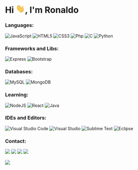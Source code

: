 <h1>Hi <img src="https://github.com/nicollecnunes/nicollecnunes/blob/main/Hi.gif" alt="hi gif" width="30px">, I'm Ronaldo</h1>
 <div>
  <h3>Languages:</h3>
   <p>
   <img alt="JavaScript" src="https://img.shields.io/badge/javascript-%23323330.svg?style=for-the-badge&logo=javascript&logoColor=%23F7DF1E"/>
   <img alt="HTML5" src="https://img.shields.io/badge/html5-%23E34F26.svg?style=for-the-badge&logo=html5&logoColor=white"/>
   <img alt="CSS3" src="https://img.shields.io/badge/css3-%231572B6.svg?style=for-the-badge&logo=css3&logoColor=white"/>
   <img alt="Php" src="https://img.shields.io/badge/PHP-777BB4?style=for-the-badge&logo=php&logoColor=white">
   <img alt="C" src="https://img.shields.io/badge/c-%2300599C.svg?style=for-the-badge&logo=c&logoColor=white"/>
   <img alt="Python" src="https://img.shields.io/badge/python-%2314354C.svg?style=for-the-badge&logo=python&logoColor=white"/>
   </p>
  </div>
 <div>
   <h3>Frameworks and Libs:</h3>
   <p>
    <img alt="Express" src="https://img.shields.io/badge/Express.js-000000?style=for-the-badge&logo=express&logoColor=white"/>
    <img alt="Bootstrap" src="https://img.shields.io/badge/Bootstrap-563D7C?style=for-the-badge&logo=bootstrap&logoColor=white"/>
   </p>
 </div>
 <div>
   <h3>Databases:</h3>
   <img alt="MySQL" src ="https://img.shields.io/badge/MySQL-005C84?style=for-the-badge&logo=mysql&logoColor=white"/>
   <img alt="MongoDB" src ="https://img.shields.io/badge/MongoDB-4EA94B?style=for-the-badge&logo=mongodb&logoColor=white"/>
 </div>
 <div>
   <h3>Learning:</h3>
   <p>
     <img alt= "NodeJS" src="https://img.shields.io/badge/Node.js-339933?style=for-the-badge&logo=nodedotjs&logoColor=white"/>
     <img alt="React" src="https://img.shields.io/badge/React-20232A?style=for-the-badge&logo=react&logoColor=61DAFB"/>
     <img alt="Java" src="https://img.shields.io/badge/Java-ED8B00?style=for-the-badge&logo=java&logoColor=white"/>
   </p>
 </div>
 <div>
   <h3>IDEs and Editors:</h3>
   <p>
   <img alt="Visual Studio Code" src="https://img.shields.io/badge/VisualStudioCode-0078d7.svg?style=for-the-badge&logo=visual-studio-code&logoColor=white"/>
   <img alt="Visual Studio" src="https://img.shields.io/badge/VisualStudio-5C2D91.svg?style=for-the-badge&logo=visual-studio&logoColor=white"/>
   <img alt="Sublime Text" src="https://img.shields.io/badge/sublime_text-%23575757.svg?style=for-the-badge&logo=sublime-text&logoColor=important"/>
   <img alt="Eclipse" src="https://img.shields.io/badge/Eclipse-2C2255?style=for-the-badge&logo=eclipse&logoColor=white"/>
   </p>
 </div>
 <div>
   <h3>Contact:</h3>
   <a href="https://instagram.com/juninho_jucaa" target="_blank"><img src="https://img.shields.io/badge/-Instagram-%23E4405F?style=for-the-badge&logo=instagram&logoColor=white" target="_blank"></a>
  <a href="https://twitter.com/Juninhojucasido" target="_blank"><img src="https://img.shields.io/twitter/follow/Juninhojucasido?label=Twitter&style=for-the-badge" target="_blank"></a> 
   <a href = "mailto:ronaldomacielcamposjunior@gmail.com"><img src="https://img.shields.io/badge/-Gmail-%23333?style=for-the-badge&logo=gmail&logoColor=white" target="_blank"></a>
   <a href="https://www.linkedin.com/in/ronaldo-maciel-586619209" target="_blank"><img src="https://img.shields.io/badge/-LinkedIn-%230077B5?style=for-the-badge&logo=linkedin&logoColor=white" target="_blank"></a>
 </div>
 <br>
 <div>
   <img height="200" src="https://github-readme-stats.vercel.app/api?username=ronaldo3030&show_icons=true&include_all_commits=true&count_private=true&theme=dark"/>
   
</div>
  




  
